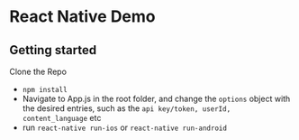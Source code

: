 # React Native Demo

## Getting started

Clone the Repo
- ```npm install```
- Navigate to App.js in the root folder, and change the ```options``` object with the desired entries, such as the ```api key/token, userId, content_language``` etc
- run ```react-native run-ios``` or ```react-native run-android```
